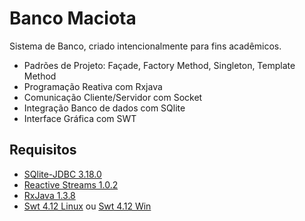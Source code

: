 # Banco Maciota
Sistema de Banco, criado intencionalmente para fins acadêmicos.

* Padrões de Projeto: Façade, Factory Method, Singleton, Template Method
* Programação Reativa com Rxjava
* Comunicação Cliente/Servidor com Socket
* Integração Banco de dados com SQlite
* Interface Gráfica com SWT

## Requisitos
* [SQlite-JDBC 3.18.0](https://bitbucket.org/xerial/sqlite-jdbc/downloads/sqlite-jdbc-3.18.0.jar)
* [Reactive Streams 1.0.2](https://repo1.maven.org/maven2/org/reactivestreams/reactive-streams/1.0.2/reactive-streams-1.0.2.jar)
* [RxJava 1.3.8](https://repo1.maven.org/maven2/io/reactivex/rxjava/1.3.8/rxjava-1.3.8.jar)
* [Swt 4.12 Linux](https://download.eclipse.org/eclipse/downloads/drops4/R-4.12-201906051800/download.php?dropFile=swt-4.12-gtk-linux-x86_64.zip) ou 
[Swt 4.12 Win](https://download.eclipse.org/eclipse/downloads/drops4/R-4.12-201906051800/download.php?dropFile=swt-4.12-win32-win32-x86_64.zip)